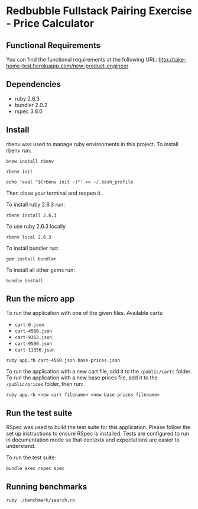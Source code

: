 # Redbubble Fullstack Pairing Exercise - Price Calculator

## Functional Requirements

You can find the functional requirements at the following URL:
http://take-home-test.herokuapp.com/new-product-engineer

## Dependencies

- ruby 2.6.3
- bundler 2.0.2
- rspec 3.8.0

## Install

rbenv was used to manage ruby environments in this project.
To install rbenv run:

```shell
brew install rbenv

rbenv init

echo 'eval "$(rbenv init -)"' >> ~/.bash_profile
```

Then close your terminal and reopen it.

To install ruby 2.6.3 run:

```shell
rbenv install 2.6.3
```

To use ruby 2.6.3 locally

```shell
rbenv local 2.6.3
```

To install bundler run:

```shell
gem install bundler
```

To install all other gems run:

```shell
bundle install
```

## Run the micro app

To run the application with one of the given files.
Available carts:

- `cart-0.json`
- `cart-4560.json`
- `cart-9363.json`
- `cart-9500.json`
- `cart-11356.json`

```shell
ruby app.rb cart-4560.json base-prices.json
```

To run the application with a new cart file, add it to the `/public/carts`
folder. To run the application with a new base prices file, add it to the
`/public/prices` folder, then run:

```shell
ruby app.rb <new cart filename> <new base prices filename>
```

## Run the test suite

RSpec was used to build the test suite for this application. Please follow the
set up instructions to ensure RSpec is installed.
Tests are configured to run in documentation mode so that contexts and
expectations are easier to understand.

To run the test suite:

```shell
bundle exec rspec spec
```

## Running benchmarks

```shell
ruby ./benchmark/search.rb
```
